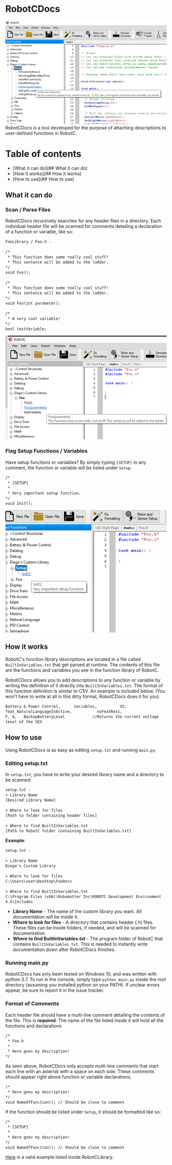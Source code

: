 # RobotCDocs
![Preview Image](/Images/Preview_Image.png)
RobotCDocs is a tool developed for the purpose of attaching descriptions to user-defined functions in RobotC. 


# Table of contents

* [What it can do](## What it can do)
* [How it works](## How it works)
* [How to use](## How to use)


## What it can do
### Scan / Parse Files
RobotCDocs recursively searches for any header files in a directory. Each individual header file will be scanned for comments detailing a declaration of a function or variable, like so:

    FooLibrary / Foo.h - 

    /*
     * This function does some really cool stuff!
     * This sentence will be added to the ladder.
    */
    void Foo();

    /*
     * This function does some really cool stuff!
     * This sentence will be added to the ladder.
    */
    void Foo(int parameter);

    /*
     * A very cool variable!
    */
    bool testVariable;
   
![Preview Image](/Images/Foo_Image.png)

### Flag Setup Functions / Variables
Have setup functions or variables? By simply typing `[SETUP]` in any comment, the function or variable will be listed under `Setup`. 


    /*
     * [SETUP]
     *
     * Very important setup function.
    */
    void Init();


![Preview Image](/Images/Foo_Setup_Image.png)

## How it works
RobotC's function library descriptions are located in a file called `BuiltInVariables.txt` that get parsed at runtime. The contents of this file are the functions and variables you see in the function library of RobotC.

RobotCDocs allows you to add descriptions to any function or variable by writing the definition of it directly into `BuiltInVariables.txt`. The format of this function definition is similar to CSV. An example is included below. (You won't have to write at all in this dirty format, RobotCDocs does it for you)

    Battery & Power Control,      Variables,          V2,            feat_NaturalLanguageInActive,           noFeatRest,                   F, A,   BackupBatteryLevel            //Returns the current voltage level of the VEX 


## How to use
Using RobotCDocs is as easy as editing `setup.txt` and running `main.py`.

### Editing setup.txt
In `setup.txt`, you have to write your desired library name and a directory to be scanned:

    setup.txt - 
    > Library Name
    [Desired Library Name]

    > Where to look for files
    [Path to folder containing header files]
    
    > Where to find BuiltInVariables.txt
    [Path to RobotC folder containing BuiltInVariables.txt]


__Example__:

    setup.txt - 

    > Library Name
    Diego's Custom Library

    > Where to look for files
    C:\Users\user\Desktop\FooDocs

    > Where to find BuiltInVariables.txt
    C:\Program Files (x86)\Robomatter Inc\ROBOTC Development Environment 4.X\Includes


* __Library Name__ - The name of the custom library you want. All documentation will be inside it.
* __Where to look for files__ - A directory that contains header (.h) files. These files can be inside folders, if needed, and will be scanned for documentation.
* __Where to find BuiltInVariables.txt__ - The program folder of RobotC that contains `BuiltInVariables.txt`. This is needed to instantly write documentation down after RobotCDocs finishes.


### Running main.py
RobotCDocs has only been tested on Windows 10, and was written with python 3.7. To run in the console, simply type `python main.py` inside the root directory (assuming you installed python on your PATH). If unclear errors appear, be sure to report it in the issue tracker.


### Format of Comments

Each header file should have a multi-line comment detailing the contents of the file. This is __required__. The name of the file listed inside it will hold all the functions and declarations

    /*
     * Foo.h
     *
     * Here goes my description!
    */

As seen above, RobotCDocs only accepts multi-line comments that start each line with an asterisk with a space on each side. These comments should appear right above function or variable declarations.

    /*
     * Here goes my description!
    */
    void NameOfFunction(); // Should be close to comment

If the function should be listed under `Setup`, it should be formatted like so:

    /*
     * [SETUP]
     *
     * Here goes my description!
    */
    void NameOfFunction(); // Should be close to comment

[Here](https://github.com/Desperationis/RobotCLibrary/blob/master/Helpers/Helpers.h) is a valid example listed inside RobotCLibrary.




